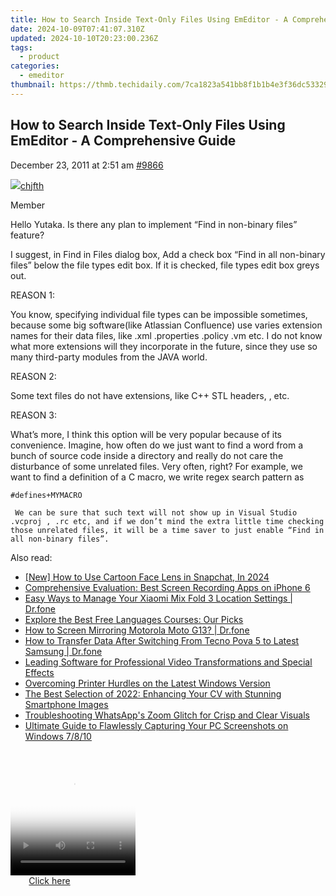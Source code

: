 ```yaml
---
title: How to Search Inside Text-Only Files Using EmEditor - A Comprehensive Guide
date: 2024-10-09T07:41:07.310Z
updated: 2024-10-10T20:23:00.236Z
tags:
  - product
categories:
  - emeditor
thumbnail: https://thmb.techidaily.com/7ca1823a541bb8f1b1b4e3f36dc533291122ea53e71344224f2ca3a62defe8ec.jpg
---
```


## How to Search Inside Text-Only Files Using EmEditor - A Comprehensive Guide

December 23, 2011 at 2:51 am [#9866](https://tools.techidaily.com/emeditor/products/) 

[![](https://secure.gravatar.com/avatar/8b0cab4b6072a9b0664f8d97be026201?s=80&d=identicon&r=g)chjfth](https://www.emeditor.com/forums/users/chjfth/ "View chjfth's profile")

Member

Hello Yutaka. Is there any plan to implement “Find in non-binary files” feature?

 I suggest, in Find in Files dialog box, Add a check box “Find in all non-binary files” below the file types edit box. If it is checked, file types edit box greys out.

 REASON 1:

 You know, specifying individual file types can be impossible sometimes, because some big software(like Atlassian Confluence) use varies extension names for their data files, like .xml .properties .policy .vm etc. I do not know what more extensions will they incorporate in the future, since they use so many third-party modules from the JAVA world.

 REASON 2:

 Some text files do not have extensions, like C++ STL headers, , etc.

 REASON 3:

 What’s more, I think this option will be very popular because of its convenience. Imagine, how often do we just want to find a word from a bunch of source code inside a directory and really do not care the disturbance of some unrelated files. Very often, right? For example, we want to find a definition of a C macro, we write regex search pattern as
  

	#defines+MYMACRO  

	 We can be sure that such text will not show up in Visual Studio .vcproj , .rc etc, and if we don’t mind the extra little time checking those unrelated files, it will be a time saver to just enable “Find in all non-binary files”.

<ins class="adsbygoogle"
     style="display:block"
     data-ad-format="autorelaxed"
     data-ad-client="ca-pub-7571918770474297"
     data-ad-slot="1223367746"></ins>

<ins class="adsbygoogle"
     style="display:block"
     data-ad-client="ca-pub-7571918770474297"
     data-ad-slot="8358498916"
     data-ad-format="auto"
     data-full-width-responsive="true"></ins>

<span class="atpl-alsoreadstyle">Also read:</span>
<div><ul>
<li><a href="https://snapchat-videos.techidaily.com/new-how-to-use-cartoon-face-lens-in-snapchat-in-2024/"><u>[New] How to Use Cartoon Face Lens in Snapchat, In 2024</u></a></li>
<li><a href="https://win-bits.techidaily.com/comprehensive-evaluation-best-screen-recording-apps-on-iphone-6/"><u>Comprehensive Evaluation: Best Screen Recording Apps on iPhone 6</u></a></li>
<li><a href="https://android-location.techidaily.com/easy-ways-to-manage-your-xiaomi-mix-fold-3-location-settings-drfone-by-drfone-virtual/"><u>Easy Ways to Manage Your Xiaomi Mix Fold 3 Location Settings | Dr.fone</u></a></li>
<li><a href="https://techno-recovery.techidaily.com/explore-the-best-free-languages-courses-our-picks/"><u>Explore the Best Free Languages Courses: Our Picks</u></a></li>
<li><a href="https://screen-mirror.techidaily.com/how-to-screen-mirroring-motorola-moto-g13-drfone-by-drfone-android/"><u>How to Screen Mirroring Motorola Moto G13? | Dr.fone</u></a></li>
<li><a href="https://android-transfer.techidaily.com/how-to-transfer-data-after-switching-from-tecno-pova-5-to-latest-samsung-drfone-by-drfone-transfer-from-android-transfer-from-android/"><u>How to Transfer Data After Switching From Tecno Pova 5 to Latest Samsung | Dr.fone</u></a></li>
<li><a href="https://win-bits.techidaily.com/leading-software-for-professional-video-transformations-and-special-effects/"><u>Leading Software for Professional Video Transformations and Special Effects</u></a></li>
<li><a href="https://win11.techidaily.com/overcoming-printer-hurdles-on-the-latest-windows-version/"><u>Overcoming Printer Hurdles on the Latest Windows Version</u></a></li>
<li><a href="https://win-bits.techidaily.com/the-best-selection-of-2022-enhancing-your-cv-with-stunning-smartphone-images/"><u>The Best Selection of 2022: Enhancing Your CV with Stunning Smartphone Images</u></a></li>
<li><a href="https://fox-that.techidaily.com/troubleshooting-whatsapps-zoom-glitch-for-crisp-and-clear-visuals/"><u>Troubleshooting WhatsApp's Zoom Glitch for Crisp and Clear Visuals</u></a></li>
<li><a href="https://win-bits.techidaily.com/ultimate-guide-to-flawlessly-capturing-your-pc-screenshots-on-windows-7810/"><u>Ultimate Guide to Flawlessly Capturing Your PC Screenshots on Windows 7/8/10</u></a></li>
</ul></div>

<!-- affiliate ads begin -->
<span id="1743243">
					<video width="200" height="200" style="cursor:pointer"
           poster="//a.impactradius-go.com/display-clicktoplayimage/1743243.png"
           onclick="if(!this.playClicked){this.play();this.setAttribute('controls',true);this.playClicked=true;}">
	   <source src="//a.impactradius-go.com/display-ad/19272-1743243">
	   <img src="//a.impactradius-go.com/display-clicktoplayimage/1743243.png" style="border: none; height: 100%; width: 100%; object-fit: contain">
	</video>
	<div style="width:125px;text-align:center"><a href="javascript:window.open(decodeURIComponent('https%3A%2F%2Faligracehair.sjv.io%2Fc%2F5597632%2F1743243%2F19272'), '_blank');void(0);">Click here</a></div>
</span>
<img height="0" width="0" src="https://imp.pxf.io/i/5597632/1743243/19272" style="position:absolute;visibility:hidden;" border="0" />
<!-- affiliate ads end -->


